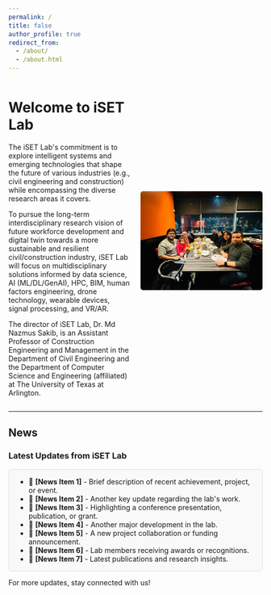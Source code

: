 ```yaml
---
permalink: /
title: false
author_profile: true
redirect_from:
  - /about/
  - /about.html
---
```


<style>
/* --- STYLES FOR THE FLEX LAYOUT (WELCOME TEXT & IMAGE) --- */
.container {
    display: flex;
    align-items: center;
    justify-content: space-between;
    gap: 20px;
}

.text {
    flex: 1;
    /* Optional: for visual spacing or design */
}

.image {
    flex: 1;
    text-align: center;
}

.image img {
    width: 100%;
    max-width: 500px;
    border-radius: 5px;
}

/* --- OPTIONAL: MOBILE RESPONSIVENESS --- */
@media (max-width: 768px) {
  .container {
    flex-direction: column;
    align-items: flex-start;
  }
}
</style>

<div class="container">
  <div class="text">
    <h1>Welcome to iSET Lab</h1>
    <p>
      The iSET Lab's commitment is to explore intelligent systems and emerging technologies that shape the future of various industries (e.g., civil engineering and construction) while encompassing the diverse research areas it covers.
    </p>
    <p>
      To pursue the long-term interdisciplinary research vision of future workforce development and digital twin towards a more sustainable and resilient civil/construction industry, iSET Lab will focus on multidisciplinary solutions informed by data science, AI (ML/DL/GenAI), HPC, BIM, human factors engineering, drone technology, wearable devices, signal processing, and VR/AR.
    </p>
    <p>
      The director of iSET Lab, Dr. Md Nazmus Sakib, is an Assistant Professor of Construction Engineering and Management in the Department of Civil Engineering and the Department of Computer Science and Engineering (affiliated) at The University of Texas at Arlington.
    </p>
  </div>
  <div class="image">
    <!-- Update the image path as needed for your site structure -->
    <img src="/_pages/lab_group_pictire.jpg" alt="Lab Members Group Picture">
  </div>
</div>

---

## News
### Latest Updates from iSET Lab

<!--
  Using pure HTML inside the scrollable div so it renders correctly.
  If you want more items, just add more <li> elements.
-->
<div style="max-height: 200px; overflow-y: auto; border: 1px solid #ddd; padding: 15px; border-radius: 5px; background-color: #f9f9f9;">

  <ul style="margin: 0; padding-left: 1.5rem; list-style-type: disc;">
    <li>📢 <strong>[News Item 1]</strong> - Brief description of recent achievement, project, or event.</li>
    <li>📢 <strong>[News Item 2]</strong> - Another key update regarding the lab's work.</li>
    <li>📢 <strong>[News Item 3]</strong> - Highlighting a conference presentation, publication, or grant.</li>
    <li>📢 <strong>[News Item 4]</strong> - Another major development in the lab.</li>
    <li>📢 <strong>[News Item 5]</strong> - A new project collaboration or funding announcement.</li>
    <li>📢 <strong>[News Item 6]</strong> - Lab members receiving awards or recognitions.</li>
    <li>📢 <strong>[News Item 7]</strong> - Latest publications and research insights.</li>
  </ul>

</div>

<p>For more updates, stay connected with us!</p>
